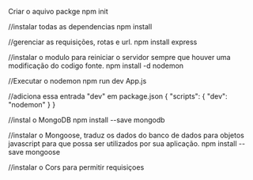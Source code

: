 Criar o aquivo packge
npm init

//instalar todas as dependencias
npm install

//gerenciar as requisições, rotas e url.
npm install express

//instalar o modulo para reiniciar o servidor sempre que houver uma modificação do codigo fonte.
npm install -d nodemon

//Executar o nodemon 
npm run dev App.js

//adiciona essa entrada "dev" em package.json
{
    "scripts": {
        "dev": "nodemon"
    }
}

//instal o MongoDB
npm install --save mongodb

//instalar o Mongoose, traduz os dados do banco de dados para objetos javascript para que possa ser utilizados por sua aplicação.
npm install --save mongoose

//instalar o Cors para permitir requisiçoes 